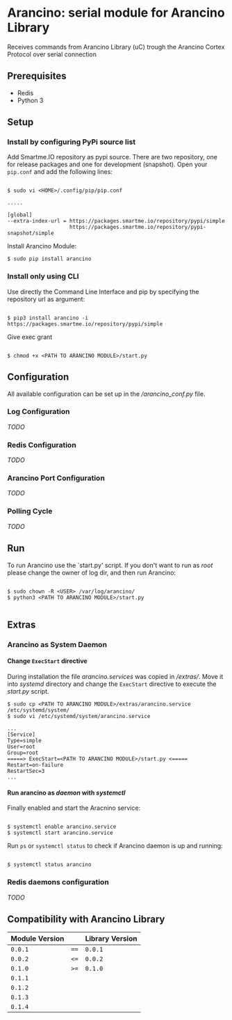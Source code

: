 # Arancino: serial module for Arancino Library

Receives commands from Arancino Library (uC) trough the Arancino Cortex Protocol over serial connection


## Prerequisites
* Redis
* Python 3


## Setup

### Install by configuring PyPi source list
Add Smartme.IO repository as pypi source. There are two repository, one for release packages and one for development (snapshot). Open your `pip.conf` and add the following lines:

```shell

$ sudo vi <HOME>/.config/pip/pip.conf

.....

[global]
--extra-index-url = https://packages.smartme.io/repository/pypi/simple
                    https://packages.smartme.io/repository/pypi-snapshot/simple

```

Install Arancino Module:

```shell
$ sudo pip install arancino

```


### Install only using CLI
Use directly the Command Line Interface and pip by specifying the repository url as argument:

```shell

$ pip3 install arancino -i https://packages.smartme.io/repository/pypi/simple

```


Give exec grant

```shell

$ chmod +x <PATH TO ARANCINO MODULE>/start.py

```

## Configuration

All available configuration can be set up in the _<PATH TO ARANCINO MODULE>/arancino_conf.py_ file.


### Log Configuration
_TODO_

### Redis Configuration
_TODO_

### Arancino Port Configuration
_TODO_

### Polling Cycle
_TODO_

## Run

To run Arancino use the `start.py' script. If you don't want to run as _root_ please change the owner of log dir, and then run Arancino:

```shell

$ sudo chown -R <USER> /var/log/arancino/
$ python3 <PATH TO ARANCINO MODULE>/start.py


```

## Extras

### Arancino as System Daemon 

#### Change `ExecStart` directive

During installation the file _arancino.services_ was copied in _<PATH TO ARANCINO MODULE>/extras/_.
Move it into _systemd_ directory and change the `ExecStart` directive to execute the _start.py_ script.

```shell
$ sudo cp <PATH TO ARANCINO MODULE>/extras/arancino.service /etc/systemd/system/
$ sudo vi /etc/systemd/system/arancino.service 

...
[Service]
Type=simple
User=root
Group=root
=====> ExecStart=<PATH TO ARANCINO MODULE>/start.py <=====
Restart=on-failure
RestartSec=3
...

``` 

#### Run arancino as _daemon_ with _systemctl_

Finally enabled and start the Aracnino service:

```shell

$ systemctl enable arancino.service
$ systemctl start arancino.service

```

Run `ps` or `systemctl status` to check if Arancino daemon is up and running:

```shell

$ systemctl status arancino

```

### Redis daemons configuration
_TODO_
 


## Compatibility with Arancino Library


|Module Version   	|       |Library Version   	|
|---	            |---	|---                |
| `0.0.1`   	    | `==`  | `0.0.1`           |
| `0.0.2`  	        | `<=`  | `0.0.2`           |
| `0.1.0`  	        | `>=`  | `0.1.0`           |
| `0.1.1`           |       |                   |
| `0.1.2`           |       |                   |
| `0.1.3`           |       |                   |
| `0.1.4`           |       |                   |